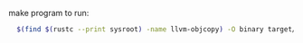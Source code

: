 

make program to run:
```sh
  $(find $(rustc --print sysroot) -name llvm-objcopy) -O binary target/riscv32i-unknown-none-elf/release/bootrom out.bin
```
